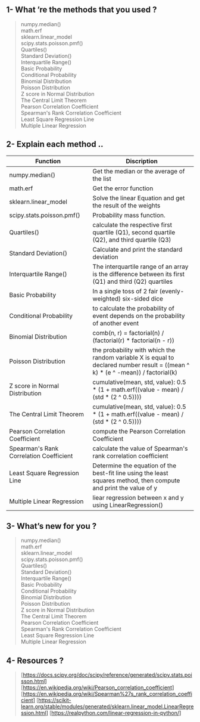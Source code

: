 ## 1- What ’re the methods that you used ?

> numpy.median()<br>
> math.erf<br>
> sklearn.linear_model<br>
> scipy.stats.poisson.pmf()<br>
> Quartiles()<br>
> Standard Deviation()<br>
> Interquartile Range()<br>
> Basic Probability<br>
> Conditional Probability<br>
> Binomial Distribution<br>
> Poisson Distribution<br>
> Z score in Normal Distribution<br>
> The Central Limit Theorem<br>
> Pearson Correlation Coefficient<br>
> Spearman's Rank Correlation Coefficient<br>
> Least Square Regression Line<br>
> Multiple Linear Regression<br>

## 2- Explain each method ..

|            <b>Function</b>                |    <b>Discription</b>  |
|-------------------------------------------|------------------------|
|numpy.median()|Get the median or the average of the list|
|math.erf| Get the error function|
|sklearn.linear_model| Solve the linear Equation and get the result of the weights|
|scipy.stats.poisson.pmf()|Probability mass function.|
|Quartiles()|calculate the respective first quartile (Q1), second quartile (Q2), and third quartile (Q3)|
|Standard Deviation()|Calculate and print the standard deviation|
|Interquartile Range()| The interquartile range of an array is the difference between its first (Q1) and third (Q2) quartiles|
|Basic Probability|In a single toss of 2 fair (evenly-weighted) six-sided dice|
|Conditional Probability|to calculate the probability of event depends on the probability of another event|
|Binomial Distribution| comb(n, r) = factorial(n) / (factorial(r) * factorial(n - r))|
|Poisson Distribution|the probability with which the random variable X is equal to declared number result = ((mean ^ k) * (e ^ -mean)) /  factorial(k)|
|Z score in Normal Distribution|cumulative(mean, std, value): 0.5 * (1 + math.erf((value - mean) / (std * (2 ^ 0.5))))|
|The Central Limit Theorem|cumulative(mean, std, value): 0.5 * (1 + math.erf((value - mean) / (std * (2 ^ 0.5)))) |
|Pearson Correlation Coefficient |compute the Pearson Correlation Coefficient|
|Spearman's Rank Correlation Coefficient|calculate the value of Spearman's rank correlation coefficient|
|Least Square Regression Line|Determine the equation of the best-fit line using the least squares method, then compute and print the value of y|
|Multiple Linear Regression| liear regression between x and y using LinearRegression()|


## 3- What’s new for you ?

> numpy.median()<br>
> math.erf<br>
> sklearn.linear_model<br>
> scipy.stats.poisson.pmf()<br>
> Quartiles()<br>
> Standard Deviation()<br>
> Interquartile Range()<br>
> Basic Probability<br>
> Conditional Probability<br>
> Binomial Distribution<br>
> Poisson Distribution<br>
> Z score in Normal Distribution<br>
> The Central Limit Theorem<br>
> Pearson Correlation Coefficient<br>
> Spearman's Rank Correlation Coefficient<br>
> Least Square Regression Line<br>
> Multiple Linear Regression<br>

## 4- Resources ? 

> [https://docs.scipy.org/doc/scipy/reference/generated/scipy.stats.poisson.html]
> [https://en.wikipedia.org/wiki/Pearson_correlation_coefficient]
> [https://en.wikipedia.org/wiki/Spearman%27s_rank_correlation_coefficient]
> [https://scikit-learn.org/stable/modules/generated/sklearn.linear_model.LinearRegression.html]
> [https://realpython.com/linear-regression-in-python/]


